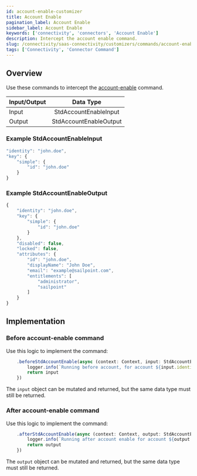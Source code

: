 ```yaml
---
id: account-enable-customizer
title: Account Enable
pagination_label: Account Enable
sidebar_label: Account Enable
keywords: ['connectivity', 'connectors', 'Account Enable']
description: Intercept the account enable command.
slug: /connectivity/saas-connectivity/customizers/commands/account-enable
tags: ['Connectivity', 'Connector Command']
---
```


## Overview

Use these commands to intercept the [account-enable](../../commands/account-enable) command.


| Input/Output    |        Data Type        |
| :-------------- | :---------------------: |
| Input           |  StdAccountEnableInput  |
| Output          |  StdAccountEnableOutput |

### Example StdAccountEnableInput

```javascript
"identity": "john.doe",
"key": {
    "simple": {
        "id": "john.doe"
    }
}
```

### Example StdAccountEnableOutput

```javascript
{
    "identity": "john.doe",
    "key": {
        "simple": {
            "id": "john.doe"
        }
    },
    "disabled": false,
    "locked": false,
    "attributes": {
        "id": "john.doe",
        "displayName": "John Doe",
        "email": "example@sailpoint.com",
        "entitlements": [
            "administrator",
            "sailpoint"
        ]
    }
}
```
## Implementation

### Before account-enable command

Use this logic to implement the command: 

```javascript
    .beforeStdAccountEnable(async (context: Context, input: StdAccountEnableInput) => {
        logger.info(`Running before account, for account ${input.identity}`)
        return input
    })
```
The `input` object can be mutated and returned, but the same data type must still be returned.

### After account-enable command

Use this logic to implement the command: 

```javascript
    .afterStdAccountEnable(async (context: Context, output: StdAccountEnableOutput) => {
        logger.info(`Running after account enable for account ${output.identity}`)
        return output
    })
```
The `output` object can be mutated and returned, but the same data type must still be returned.